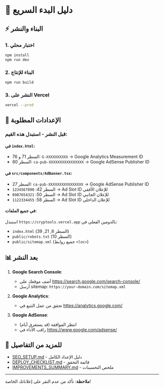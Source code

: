 # 🚀 دليل البدء السريع

## ⚡ البناء والنشر

### 1. اختبار محلي
```bash
npm install
npm run dev
```

### 2. البناء للإنتاج
```bash
npm run build
```

### 3. النشر على Vercel
```bash
vercel --prod
```

## 🔑 الإعدادات المطلوبة

### قبل النشر - استبدل هذه القيم:

#### في `index.html`:
- السطر 71 و 76: `G-XXXXXXXXXX` → Google Analytics Measurement ID
- السطر 80: `ca-pub-XXXXXXXXXXXXXXXX` → Google AdSense Publisher ID

#### في `src/components/AdBanner.tsx`:
- السطر 27: `ca-pub-XXXXXXXXXXXXXXXX` → Google AdSense Publisher ID
- السطر 42: `1234567890` → Ad Slot ID للإعلان الأفقي
- السطر 50: `0987654321` → Ad Slot ID للإعلان الجانبي
- السطر 58: `1122334455` → Ad Slot ID للإعلان الداخلي

#### في جميع الملفات:
استبدل `https://cryptools.vercel.app` بالدومين الفعلي في:
- `index.html` (السطر 6, 21, 39)
- `public/robots.txt` (السطر 10)
- `public/sitemap.xml` (جميع روابط `<loc>`)

## 📊 بعد النشر

1. **Google Search Console**:
   - أضف موقعك على https://search.google.com/search-console/
   - أرسل sitemap: `https://your-domain.com/sitemap.xml`

2. **Google Analytics**:
   - تحقق من عمل التتبع في https://analytics.google.com/

3. **Google AdSense**:
   - انتظر الموافقة (قد يستغرق أيام)
   - راقب الأداء في https://www.google.com/adsense/

## 📖 للمزيد من التفاصيل

- [SEO_SETUP.md](./SEO_SETUP.md) - دليل الإعداد الكامل
- [DEPLOY_CHECKLIST.md](./DEPLOY_CHECKLIST.md) - قائمة التحقق
- [IMPROVEMENTS_SUMMARY.md](./IMPROVEMENTS_SUMMARY.md) - ملخص التحسينات

---

**ملاحظة**: تأكد من عدم النقر على إعلاناتك الخاصة!
